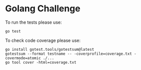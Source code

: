 # Golang Challenge

To run the tests please use:
```shell
go test
```

To check code coverage please use:
```shell
go install gotest.tools/gotestsum@latest
gotestsum --format testname -- -coverprofile=coverage.txt -covermode=atomic ./... 
go tool cover -html=coverage.txt
```
